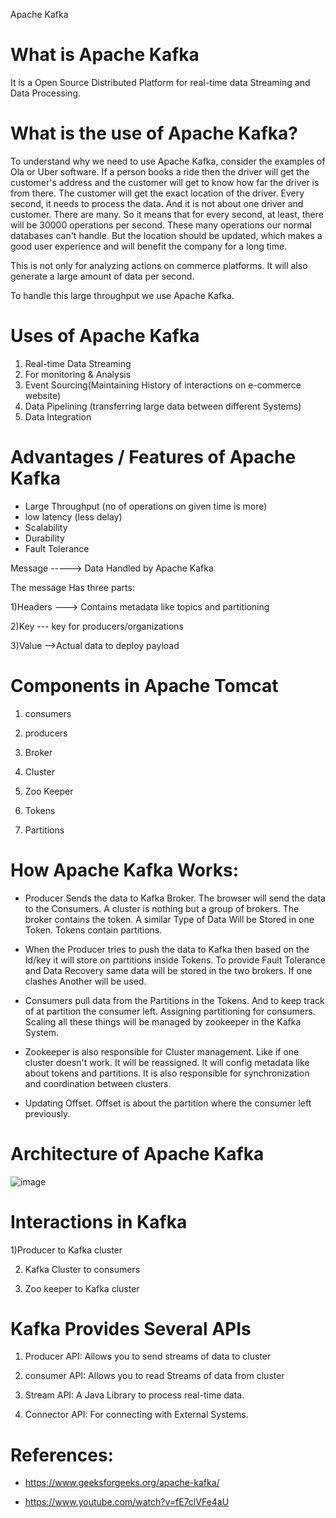 Apache Kafka

# What is Apache Kafka

It is a Open Source Distributed Platform for real-time data Streaming and Data Processing.

# What is the use of Apache Kafka?

To understand why we need to use Apache Kafka, consider the examples of Ola or Uber software. 
If a person books a ride then the driver will get the customer's address and the customer will get to know how far the driver is from there.
The customer will get the exact location of the driver. Every second, it needs to process the data. And it is not about one driver and customer. There are many. So it means that for every second, at least, there will be 30000 operations per second. These many operations our normal databases can't handle. But the location should be updated, which makes a good user experience and will benefit the company for a long time. 

This is not only for analyzing actions on commerce platforms. It will also generate a large amount of data per second.

To handle this large throughput we use Apache Kafka.

# Uses of Apache Kafka

  1)   Real-time Data Streaming
  2)   For monitoring & Analysis
  3)   Event Sourcing(Maintaining History of interactions on e-commerce website)
  4)   Data Pipelining (transferring large data between different Systems)
  5)   Data Integration

# Advantages / Features of Apache Kafka

* Large Throughput (no of operations on given time is more)
* low latency (less delay)
* Scalability
* Durability
* Fault Tolerance

Message -----> Data Handled by Apache Kafka

The message Has three parts:

1)Headers   ---> Contains metadata like topics and partitioning

2)Key  --- key for producers/organizations

3)Value  -->Actual data to deploy payload

# Components in Apache Tomcat

1) consumers

2) producers

3) Broker
  
4) Cluster

5) Zoo Keeper

6) Tokens

7) Partitions

# How Apache Kafka Works:


* Producer Sends the data to Kafka Broker. The browser will send the data to the Consumers. A cluster is nothing but a group of brokers. The broker  contains the token. A similar Type of Data Will 
  be Stored in  one Token. Tokens contain partitions. 

* When the Producer tries to push the data to Kafka then based on the Id/key it will store on partitions inside Tokens. To provide Fault Tolerance and Data Recovery same data  will be stored in the 
  two  brokers. If one clashes Another will be used.  

* Consumers pull data from the Partitions in the Tokens. And to keep track of at partition the consumer left. Assigning  partitioning for consumers. Scaling all these things will be managed by 
  zookeeper in the Kafka System. 

* Zookeeper is also responsible for Cluster management. Like if one cluster doesn't work. It will be reassigned. It will config metadata like about tokens and partitions. It is also responsible for 
  synchronization and coordination between clusters.
      
* Updating Offset. Offset is about the partition where the consumer left previously.


# Architecture of Apache Kafka

  ![image](https://github.com/user-attachments/assets/f2ac9480-d1be-46db-8c1d-5a801d5ff638)

# Interactions in Kafka

  1)Producer to  Kafka cluster

  2) Kafka Cluster to consumers

  3) Zoo keeper to Kafka cluster

# Kafka Provides Several APIs

  1) Producer API: Allows you to send streams of data to cluster

  2) consumer API: Allows you to read Streams of data from cluster

  3) Stream API: A Java Library to process real-time data.

  4) Connector API: For connecting with External Systems.

# References:

 *  https://www.geeksforgeeks.org/apache-kafka/

 *  https://www.youtube.com/watch?v=fE7clVFe4aU
























